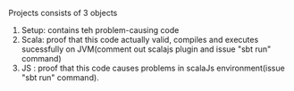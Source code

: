 Projects consists of 3 objects
1) Setup:  contains teh problem-causing code
2) Scala:  proof that this code actually valid, compiles and executes sucessfully on JVM(comment out scalajs plugin  and issue "sbt run" command)
3) JS   :  proof that this code causes problems in scalaJs environment(issue "sbt run" command).

